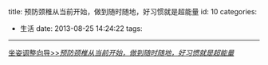 title: 预防颈椎从当前开始，做到随时随地，好习惯就是超能量
id: 10
categories:
  - 生活
date: 2013-08-25 14:24:22
tags:
---

[坐姿调整向导>>_预防颈椎从当前开始，做到随时随地，好习惯就是超能量_](http://www.tudou.com/programs/view/I-Dap66v2cs/?resourceId=0_06_02_99)